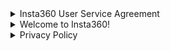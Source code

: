 <details>
<summary> Insta360 User Service Agreement</summary>

</details>

<details>
<summary> Welcome to Insta360!</summary>

To provide better services for you, before you start to use Insta360 mobile applications, software products and related services, please read carefully and fully understand the terms of the Insta360 User Service Agreement (hereinafter referred to as the "Agreement"), especially the terms of exemption or limitation of liability, applicable law, and dispute resolution. Terms of exemption or limitation of liability and other terms involving your vital rights and interests may be in uppercase or underlined to remind you to pay attention. If you have any questions about this Agreement, please contact Insta360 customer service at service@insta360.com

IF YOU ARE UNDER EIGHTEEN YEARS OF AGE, PLEASE READ CAREFULLY AND FULLY UNDERSTAND THIS AGREEMENT ACCOMPANIED BY YOUR LEGAL GUARDIAN, AND USE THE PLATFORM SERVICES AFTER OBTAINING THE CONSENT OF THE LEGAL GUARDIAN. 

PLEASE DO NOT USE THE PLATFORM SERVICES UNLESS YOU HAVE FULLY READ, FULLY UNDERSTOOD AND ACCEPTED ALL OF THE TERMS OF THIS AGREEMENT. BY FILLING IN THE INFORMATION AS PROMPTED ON THE REGISTRATION PAGE, READING AND AGREEING TO THIS AGREEMENT AND COMPLETING THE ENTIRE REGISTRATION PROCESS, YOU HAVE FULLY READ, UNDERSTOOD AND ACCEPTED THESE TERMS AND AGREE TO BE BOUND BY THIS AGREEMENT AND OTHER AGREEMENTS AND RULES RELATED TO THE PLATFORM SERVICES (INCLUDING BUT NOT LIMITED TO THE INSTA360 PRIVACY POLICY) AS A PARTY TO THIS AGREEMENT, BECOMING A USER OF INSTA360.

If you have not applied for the registration process, or have been a registered user of the Platform prior to the effective date of this Agreement, by accessing and/or using our Platform Services, you are deemed to agree to be bound by these terms.

Insta360 reserves the right, at its sole discretion, to arrange or designate its affiliates, controlled companies, successor companies or third-party companies approved by Insta360 to provide the services to you as required by Insta360. You acknowledge and agree that by receiving the services, you accept that the rights and obligations of such parties are also governed by this Agreement.

The headings of each term are intended to assist you in understanding the subject matter of the terms and do not affect or limit the meaning or interpretation of the terms of this Agreement. In order to protect your rights and interests, you are advised to read the specific expressions of each term carefully.

1. DEFINITION
1.1 Platform Operator/We: each legal entity that individually or collectively refers to the operation of the Platform.
1.2 Platform: websites and related clients including https://www.insta360.com, Insta360 APP, Insta360 ONE X APP, Insta360 GO APP, Insta360 Nano APP, Insta360 NanoS APP, Insta360 Air APP, Insta360 ONE APP, PanoClip APP, etc.
1.3 Platform Services: services we provided to you based on the Internet in various forms including the Platform (including new forms of services emerging from future technological development), as detailed in Section 5.
1.4 Platform Rules: all rules, interpretations, announcements, etc. that have been released and subsequently released on all our Platforms, as well as various rules, implementation rules, product descriptions, announcements, etc. issued by the Platform in channels, activity pages, help center, etc.

2. SCOPE OF AGREEMENT
2.1 Contracting parties
This Agreement shall be legally binding on both you and our Platform Operator. Under this Agreement, our Platform Operator may be changed according to the business adjustment of the Platform, and the changed Platform Operator will comply with this Agreement and provide services to you, and your rights and interests under this Agreement shall be guaranteed. New Platform Operator may be added for the provision of new services on the Platform, and if you use the new services on the Platform, you shall be deemed to agree that the new Platform Operator shall jointly perform this Agreement with you. In case of dispute, you may determine the subject of performance and the other party of dispute according to the specific service you use and the specific behavior object that affects your rights and interests.
2.2 Supplementary Agreement
Due to the rapid development of the Internet industry, the terms and conditions set forth in this Agreement concluded by you and us cannot fully enumerate and cover all rights and obligations of you and us, and the existing agreements cannot guarantee full compliance with the needs of future development. Therefore, the relevant statements, policies, rules and agreements released on the Platform are all supplementary to this Agreement, which are inseparable from this Agreement and have the same legal effect. If you use our Platform Services, you are deemed to agree to the aforesaid supplementary agreements.
The Platform system may be upgraded occasionally and various new features may be added, including but not limited to the user registration feature and the associated video and picture storage features under the registration account, etc. Your continued use of our Platform Services is deemed to be your knowledge of our Platform system upgrades and changes and your agreement to abide by the latest rules of our Platform.

3. ACCOUNT REGISTRATION AND USE
3.1 User Qualifications
YOU ACKNOWLEDGE THAT YOU SHALL BE A NATURAL PERSON, LEGAL PERSON OR OTHER ORGANIZATION WITH FULL CAPACITY FOR CIVIL CONDUCT WHEN YOU START TO REGISTER, LOGIN AND ACTUALLY USE OUR PLATFORM SERVICES. IF YOU DO NOT HAVE THE AFOREMENTIONED QUALIFICATIONS, YOU AND YOUR GUARDIAN SHALL BEAR ALL THE CONSEQUENCES CAUSED BY THIS IN ACCORDANCE WITH THE LAWS AND REGULATIONS. IN PARTICULAR, IF YOU ARE A MINOR, PLEASE ACCESS AND/OR USE OUR PLATFORM SERVICES WITH THE CONSENT AND GUIDANCE OF YOUR GUARDIAN.
3.2 Account description
After you fill in the information as prompted on the registration page, read and agree to this Agreement and complete the entire registration process, you may obtain an account on our Platform and become a user of our Platform.
You have the right to log in to our Platform using the user name, email address or cell phone number (user name, email address and cell phone number are collectively referred to as "User Name") you set or confirm for our Platform and the password you set (User Name and Password are collectively referred to as "Account").
Owing to the association between the user’s account and user’s information, you may transfer your account only if expressly provided by law or regulation, judicial decision or with our consent and in accordance with the Account transfer process set forth in the Platform Rules. Once your Account is transferred, the rights and obligations under the Account will be transferred as well. In addition, your Account may not be transferred in any manner whatsoever, otherwise, all liability arising therefrom shall be borne by you.
In order to enable you to better use the Platform Services, we recommend that you complete your real name verification in accordance with our Platform requirements and relevant laws and regulations. If your Account has not been logged in for a long period of time, we have the right to cancel it and other liquidation, and your Account will no longer be able to log in to any of our Platform and the corresponding services will be terminated. We will notify you by means including but not limited to website announcement, in-site message, push notification, etc. before liquidating such accounts.

4. REGISTRATION INFORMATION MANAGEMENT
4.1 Truthfulness and legality
BY USING OUR PLATFORM SERVICES, YOU CONFIRM THAT THE REGISTRATION INFORMATION YOU PROVIDE ON OUR PLATFORM IS TRUE, ACCURATE, COMPLETE, LEGAL AND VALID, AND THAT ANY CHANGES TO YOUR REGISTRATION INFORMATION SHOULD BE UPDATED IN A TIMELY MANNER SO THAT WE CAN CONTACT YOU IF NECESSARY.
You understand and agree that if the registration information provided by you is not legal, true, accurate or detailed, you shall bear the corresponding responsibilities and consequences arising therefrom and we reserve the right to terminate your use of our Platform Services.
The user name you set up shall not violate the Chinese laws and regulations and the Platform Rules on user name management, otherwise we may suspend the use of your user name or cancel it and report to the relevant competent authorities.
You understand and promise that your user name, avatar and profile and other registration information shall not contain illegal and undesirable information, there shall be no fraudulent use of or associate with institutions or social celebrities. In the process of account registration, you shall comply with the seven bottom lines: abide by laws and regulations, socialist system, national interests, legitimate rights and interests of citizens, public order, social morality and ethics and authenticity of the information.
In order to provide you with better services and ensure the safety of your Account, you agree and authorize us to initiate inquiries on the authenticity of the user's identity, the user's credit record, and the validity status of the user's cell phone number to reliable units such as national citizen identification number inquiry service centers, telecommunication operators, and financial service institutions based on the information you provide such as your cell phone number and ID card number.
4.2 Update Maintenance
You shall update the information you provide in a timely manner, and in the event that the law clearly requires us to verify the information of some users, we will check and verify your information from time to time in accordance with the law, and you shall cooperate in providing the latest, true and complete information. You shall bear all consequences arising from inaccurate and untrue personal information provided by you.
If we are unsuccessful in contacting you according to the last information you provided, or if you fail to provide information in a timely manner as requested by us, or if the information you provide is obviously inaccurate, you will bear all losses and adverse consequences caused to yourself, others and us.
4.3 Account Security Policy
Your Account is set up and maintained by you. You are advised to keep your account and password secure, to avoid using overly simple passwords, and to ensure that you log out at the end of each online session and leave our Platform in the correct manner. We are not responsible for any loss, forgetting or theft of your account or password that is not caused by our Platform. If you find that your personal information has been compromised, please contact us immediately.
Your Account is for your personal use only and may not be lent or shared with others. When your account is used without authorization, you should immediately notify us, otherwise the unauthorized use is considered your own actions, and you will be responsible for all the resulting losses and consequences.

5. OUR PLATFORM SERVICES
Our Platform provides you with services including but not limited to the following:
Connecting to and controlling our camera products, managing camera content (including but not limited to modifying and deleting videos, images and text in the camera, sharing camera content to our servers or other third-party platforms), and other technologies and/or services provided by our Platform (hereinafter the “Other Technologies and Services”). 
Our Platform Services are limited to your use on the Platform, and any service obtained by separating the Platform Services from the Platform by malicious cracking or other illegal means is not part of our Platform Services as agreed in this Agreement. The perpetrator shall be responsible for all legal consequences arising therefrom, and we will pursue the legal responsibility of the perpetrator in accordance with the law.
The only legal way to download, register, log in and use our Platform Services is the way officially announced on our Platform, any other channel, any way you obtain our Platform Services (including and not limited to Account, points, experience value, points goods, exchange goods, gifts, downloads, etc.) is illegal, we do not recognize its validity, and once found, we have the right to immediately delete, cancel, clear, block, etc. Any adverse consequences resulting from this shall be borne by you.
We have the right to announce to you (including but not limited to pop-up pages, website announcements, in-site messages, etc.) about the modification, replacement and upgrade of any software and firmware related to our Platform Services. If you do not agree with or accept the modification, replacement or upgrade of the software and firmware related to our Platform Services, please directly refuse to upgrade the relevant upgrade services and stop using our Platform Services, otherwise you are deemed to agree and accept the modification, replacement or upgrade of the software and firmware related to our Platform, and such agreement and acceptance are still subject to this Agreement.
You understand and acknowledge that you have no ownership rights to the derivatives such as usage records, subscriptions, favorites, points, experience value, growth value, rank, identification, coupons, virtual point products, virtual exchange products, virtual gifts, downloads, etc. that you obtain by using our Platform website or our Platform account (unless otherwise announced on our Platform), and we permit you to use them in accordance with our Platform Rules. We will not be liable for any such derivatives.
You agree and warrant that you will not use our Platform Services or its derivatives (including, but not limited to, accounts, points, rank, point products, event giveaways, downloads, and other services) for the purpose of reselling, exchanging, pledging, or otherwise illegally trading them for value. You will not use our Platform Services or its derivatives to violate the legitimate rights and interests of others, and you are prohibited from stealing or misappropriating other people's accounts, points, point products, etc. through network vulnerabilities, malware or other illegal means.
You understand and acknowledge that if you pay or top up your Account on our Platform through a third party-payment instrument, any business risks that may arise (including but not limited to illegal activities by wrongdoers using your Account or valuable cards such as bank cards), such risks may cause you corresponding economic losses, and we shall not be liable for your aforementioned risks and losses, provided that we fully perform our obligations under this Agreement and comply with the legal requirements.

6. SERVICE SPECIFICATION AND INTELLECTUAL PROPERTY RIGHTS STATEMENT
6.1 You may upload, post or transmit content, including but not limited to text, software, programs, graphics, images, sounds, music, videos, audio and video, links and other information or other materials (the “Content”) on our Platform through our Platform Services, provided that you assume legal responsibility for such Content.
6.2 YOU MUST ENSURE THAT YOU OWN THE COPYRIGHT OR ARE LEGALLY AUTHORIZED TO USE THE CONTENT THAT YOU UPLOAD, POST OR TRANSMIT ON OUR PLATFORM. UNLESS PROVEN TO THE CONTRARY, BY UPLOADING, POSTING OR TRANSMITTING CONTENT USING OUR PLATFORM SERVICES, YOU HAVE THE RIGHT AND AGREE TO GRANT US, WORLDWIDE, PERPETUAL, IRREVOCABLE, FREE OF CHARGE, THE RIGHT TO:
(1) store, use, post, reproduce, modify, adapt, publish, translate, create derivative works based on, transmit, perform and display the Content.
(2) incorporate the Content, in whole or in part, into any other work, media, or technology of any kind.
(3) commercially exploit your uploaded, posted content.
(4) to provide your computer terminal, mobile communication terminal (including but not limited to portable communication devices such as cell phones and smart tablets, etc.), handheld digital audio and video playback devices, television receiving devices (analog signal receiving devices, digital signal receiving devices, digital TV, IPTV, playback devices with Internet access, etc.), etc. through wired or wireless networks for the downloading of information, on-demand data transmission, mobile video services (including but not limited to SMS, MMS, WAP, IVR, Streaming, 5G, mobile video and other wireless services), and its related publicity and promotion and other services.
(5) sub-license to other third parties for use in the manner described above.
6.3 The intellectual property rights of the content (including but not limited to software, technology, programs, web pages, text, pictures, images, audio, video, graphics, layout, electronic documents, etc.) provided by us in our Platform Services belong to us. The copyrights, patents and other intellectual property rights of the software on which we provide our Platform Services are owned by us. No one may use (including but not limited to monitoring, copying, transmitting, displaying, mirroring, uploading, downloading) the content of our Platform Services without our permission, through any robot, "spider" or other program or device.
6.4 We provide technical support for the development and operation of our Platform Services and have all rights to all data and information generated in the course of the development and operation of our Platform Services to the extent permitted by laws and regulations.
6.5 Please do not use any of our trademarks, service marks, trade names, domain names, website names or other distinctive brand features, including but not limited to "Insta360" (hereinafter collectively referred to as "Marks"), under any circumstances). You may not display, use, or apply for registration of a trademark, domain name, etc., in any manner, either alone or in combination with the Marks described herein, nor may you do anything that expressly or impliedly entitles you to display, use, or otherwise deal with such Marks without our prior written consent. If you use our trademarks or logos in violation of this Agreement in a manner that causes damage to us or others, you shall bear full legal responsibility.
6.6 You understand and acknowledge that when using our Platform Services, you are exposed to content and information from a wide variety of sources and that we cannot be responsible for the accuracy, authenticity, availability, security, completeness and appropriateness of such content and information. You understand and acknowledge that you may be exposed to content and information that is inaccurate, offensive, inappropriate or objectionable and that you will not hold us liable for such content and information. We do not endorse, recommend or express an opinion on any content and information uploaded, posted or transmitted by users on our Platform, nor do we accept any liability for errors, defects and loss or damage arising from any content and information, and any use of the content and information by you is at your own risk.
6.7 You agree that we may place commercial advertisements or any other type of commercial information in the course of providing the Services on our Platform in various ways (including, but not limited to, placing advertisements in any location on our Platform and placing advertisements in the content you upload or transmit), and you agree to accept that we may send you promotional or other relevant commercial information.
6.8 You agree to comply with the following laws and regulations in the course of using our Platform Services: the Law of the People's Republic of China on Keeping Confidentiality of State Secrets, Copyright Law of the People's Republic of China, Regulations of the People's Republic of China for Safety Protection of Computer Information Systems, Regulations for the Protection of Computer Software, Regulations on the Protection of the Right to Network Dissemination of Information and other laws and regulations relating to computer and Internet regulations. In any case, once we reasonably believe that your behavior may violate the above-mentioned laws and regulations, we may take the relevant default handling measures in section 11 at any time and without prior notice.

7. PROHIBITED CONTENT
You understand and warrant that the content you upload, post or transmit on our Platform (including information such as your user name) does not contain content that:
(1) opposes the fundamental principles established by the Constitution
(2) endangers national unity, sovereignty and territorial integrity
(3) leaks state secrets, endangers national security or damages national honor and interests
(4) incites ethnic hatred, ethnic discrimination, undermining national unity, or infringing on ethnic customs or habits
(5) undermines national religious policies, promoting cults and superstition
(6) disturbs social order and destabilizing society
(7) induces minors to commit crimes and exaggerating violence, obscenity, pornography, gambling, murder, and terrorist activities
(8) insults or slandering others, infringing on the privacy of citizens and other legitimate rights and interests of others
(9) endangers social morality and undermining the excellent cultural traditions of the nation
(10) Other contents prohibited by relevant laws, administrative regulations and state regulations.
If the content you upload, post or transmit contains information or content that violates the above laws and regulations, or violates the legitimate rights and interests of any third party, we have the right to suspend or terminate the provision of our Platform Services in accordance with the relevant provisions, save the relevant records and report to the competent government departments, and you will directly bear all the adverse consequences and responsibilities caused by this. At the same time, we have the right to terminate this Agreement and will not assume any responsibility. If this causes adverse consequences to us, you shall be responsible for eliminating the impact and compensating us for all losses caused by this, including and not limited to property damages, reputation damages, attorney's fees, transportation costs and other reasonable expenses incurred for the defense of rights.

8. PROHIBITED ACTIONS
(1) Impersonating another person, or you falsely claiming to be affiliated with any person or entity (including setting a false account name or accessing another user's account) when registering for an account or using our Platform Services.
(2) Falsifying headers or otherwise manipulating content in a way that causes others to believe that the content is transmitted by us.
(3) Uploading, posting, emailing or otherwise transmitting content that we are not authorized to transmit (e.g., internal information, confidential information).
(4) Sending any unsolicited or unauthorized spam, advertising or promotional material, or any other commercial communication.
(5) Using our Platform Services for any commercial purpose or for the benefit of any third party without our express permission.
(6) Stalking or otherwise harassing others.
(7) Engaging in any activity or transaction that is illegal or potentially illegal (as determined by us), including teaching criminal methods, selling any illegal drugs, money laundering activities, scams, etc.
(8) Gambling, providing gambling data or inducing others to participate in gambling activities through any means.
(9) Using or exploiting our intellectual property (including our trademarks, brands, logos, any other proprietary data or the layout or design of any web page) or otherwise infringe any of our intellectual property (including attempting to reverse engineer our Platform client or the software used).
(10) Accessing our Platform Services, collecting or processing content available through our Platform Services through the use of any automated programs, software, engines, web crawlers, web analytics tools, data mining tools or similar tools.
(11) Engaging in any "framing", "mirroring" or other techniques designed to mimic the appearance and features of our Platform Services.
(12) Interfering or attempting to interfere with any user's or any other party's access to our Platform Services.
(13) Intentionally distributing viruses, network worms, Trojan horses, corrupted files or other malicious code or items.
(14) Sharing or posting personally identifiable information about such persons without the express consent of such persons.
(15) Probing or testing our Platform Services, systems or other users' systems for vulnerability to intrusion attacks or otherwise circumvent (or attempt to circumvent) any security features of our Platform Services, systems or other users' systems.
(16) To decompile or reverse engineer software used by our Platform Services, or attempt to do any of the foregoing.
(17) Opening multiple accounts for the purpose of sabotage or abuse, or maliciously upload duplicate, invalid bulk data and information.
(18) Intentionally or unintentionally violating any relevant Chinese or local laws, rules, regulations, ordinances and other norms with legal effect.

9. INTERRUPTION OR TERMINATION OF SERVICE
You shall consciously comply with the above provisions, and we have no obligation to review and monitor your compliance with the above provisions; however, we or our authorized persons have the right to require you to correct or directly take all necessary measures (including but not limited to changing or deleting your uploaded or published content, etc., suspending or terminating your right to use the Service) at any time if the personal information you provide is untrue or if you violate any of the above provisions in using the Platform Service to mitigate the effects of your misconduct.
You understand and agree that the Platform Services provided by us on our Platform are provided in accordance with the current state of technology and conditions. We will do our best to provide the Platform Services to you and to ensure the continuity and security of our Platform Services. You understand that we cannot at any time or at all times anticipate and protect against legal, technical and other risks, including but not limited to force majeure, network causes, defects in third-party services, third-party websites, etc., that may result in interruption of service, failure to use our Platform Services properly and other losses and risks.
You understand that we need to periodically or irregularly overhaul or maintain our Platform (e.g., internet site, mobile network, etc.) or related equipment on which the Platform Services are provided, and that we shall not be liable for any interruption of our Platform Services for a reasonable period due to such circumstances, but we shall give prior notice whenever possible.
You are advised to notify us immediately of any unauthorized use of your Account to access our Platform or other circumstances that may result in the theft or loss of your Account. You understand that it will take a reasonable amount of time for us to act on any request from you. Except for our fault, we will not be liable for any consequences that arise before we take action.
Except for our fault, you are responsible for the results of all actions taken under your Account (including, but not limited to, signing agreements, posting information, purchasing goods and services, and disclosing information online).

10. PROTECTION OF USERS' PERSONAL INFORMATION
WE ATTACH GREAT IMPORTANCE TO THE PROTECTION OF USERS' PERSONAL INFORMATION. WHEN WE PROVIDE SERVICES TO USERS THROUGH OUR PLATFORM, WE WILL COLLECT, STORE, USE, SHARE, TRANSFER, PUBLICLY DISCLOSE, PROTECT AND MANAGE USERS' INFORMATION AND PRIVACY IN ACCORDANCE WITH THE RELEVANT LAWS AND REGULATIONS. OUR PRIVACY POLICY IS SPECIFIED IN THE INSTA360 PRIVACY POLICY. USERS AGREE TO CAREFULLY READ AND FULLY UNDERSTAND AND ACCEPT THE PRIVACY POLICY AND AGREE THAT THE PRIVACY POLICY IS AN IMPORTANT PART OF THIS AGREEMENT. WE WILL CEASE TO CONTINUE COLLECTING PERSONAL INFORMATION ACTIVITIES WHEN WE CEASE TO OPERATE THE SITE.

11. LIABILITY FOR BREACH OF CONTRACT
11.1 Both parties shall jointly comply with this Agreement, and if one party breaches the Agreement and causes damage to the other party, the breaching party shall compensate the defending party for the damage.
11.2 Unless otherwise agreed by both parties, if the User breaches any of the obligations, promises, guarantees, etc. in this Agreement, we shall have the right to take one or more of the following measures to deal with the breach at any time concerning the circumstances of the breach, in particular the damage caused to us or the relevant third party.
(1) In case you violate this Agreement or other terms of service, we have the right to take measures such as advanced warning, refusal to post, immediate suspension of transmission of information, deletion of content or comments, short-term prohibition of posting content or comments, restriction of part or all of the account features until termination of the provision of services, permanent closure of an account, etc., at our independent judgment and as appropriate, for which you are unable to use your Account and related services normally and We shall not be responsible for any consequences such as not being able to access the relevant rights and interests in your account normally. We have the right to announce the results of the processing and decide whether to restore the use of the relevant account according to the actual situation. We will keep records of suspected violations of laws and regulations and suspected illegal and criminal acts, and have the right to report to relevant authorities, cooperate with relevant authorities in investigations, and report to public security authorities, etc. We have the right not to restore the deleted content.
(2) If you violate the provisions of this Agreement or other terms of service, resulting in complaints or litigation claims from third parties, you shall deal with them yourself and bear all legal responsibilities that may arise from them. If we, our affiliates, control companies or successor companies pay compensation to any third party or suffer punishment from state authorities as a result of your illegal or breach of contract, etc., you shall also fully compensate us, our affiliates, control companies or successor companies for all the losses suffered as a result.
(3) We respect and protect your and others' legal rights and interests such as intellectual property rights, reputation, name rights and privacy. You guarantee that the text, pictures, videos, audio, links, etc. uploaded while using our platform services do not infringe on the intellectual property rights, reputation, name rights, privacy and other legal rights and interests of any third party. Otherwise, we have the right to remove the allegedly infringing content if we are notified by the proprietor or the relevant party. If we, our affiliates, controlled companies or successor companies suffer losses (including but not limited to economic and goodwill losses) as a result of your infringement, you shall also fully compensate us, our affiliates, control companies or successor companies for all losses suffered.

12. SPECIAL AGREEMENT
We provide the services of our Platform as far as the available technology and conditions allow. We are obligated by law, but cannot be held liable for the results of damage caused to you by the maintenance of information network equipment, connection failures, computer, communication or other system failures, hacking activities, computer viruses, power failures, strikes, riots, fires, floods, storms, explosions, war, governmental acts, orders of judicial and administrative authorities or by third parties. We control and provide our Platform Services through facilities in the People's Republic of China, and we do not guarantee that the services controlled or provided are appropriate or available in other countries or regions, and any user using our Platform Services in other jurisdictions should ensure their compliance with local laws and regulations, for which we shall not be liable.

13. DISCLAIMER
To the extent permitted by applicable law, our Platform disclaims all warranties of any kind, express or implied, including warranties of title, implied warranties of merchantability and warranties of fitness for a particular purpose.
To the maximum extent permitted by applicable law, you expressly acknowledge and agree that your use of our Platform is at your sole risk and responsibility. In no event and for no reason, including negligence, shall we be liable for damages, compensation or resulting losses (including direct, compensatory, incidental, indirect, special, material or punitive damages) arising out of or in connection with our Platform or the terms of our Platform Rules, even if we have been advised of the possibility of such damages, compensation or losses. without prejudice to the generality of the foregoing, we shall not be liable to you or any third party for: (i) your use of, or inability to use, our platform for any reason; (ii) any content provided by or in connection with our Platform; (iii) inaccuracies, incompleteness or errors in the information provided on our Platform; (iv) unauthorized access to, or collection, storage or transmission through our Platform; (v) errors, system failures, network or system outages, file corruption or interruptions in service; or (vi) any other use of our Platform by you. In addition, we shall not be liable if our Platform (or part thereof) is unable to provide the Platform Services or to perform its obligations under this Agreement as a direct or indirect result of equipment, transmission or delivery problems, or other industrial disputes, war, natural disaster, terrorism, explosion, force majeure or other events beyond our control.
Notwithstanding anything in these terms and conditions, our cumulative liability to you for all actions will at all times be limited to RMB 1 YUAN.
Some jurisdictions do not allow the disclaimer, exclusion or limitation of certain warranties, liabilities and damages, so the above disclaimers, exclusions and limitations may not apply to you. In such jurisdictions, our liability will be limited to the maximum extent permitted by applicable law.

14. CHANGES TO THE AGREEMENT
We may amend this Agreement and the Supplemental Agreement in accordance with changes in national laws and regulations and changes in our Platform Services, and we will notify you of such changes (the "Changes") in the manner set out in Section 15 of this Agreement. You should pay attention to our Platform announcements, alerts and changes to the content of the Agreement from time to time.
You acknowledge and confirm that if you do not agree to the Changes, you shall immediately cease using our Platform Services as of the effective date determined by the Changes; if you continue to use our Platform Services after the Changes become effective, you shall be deemed to know and agree to accept the Changes as they become effective.

15. NOTICE
You agree that we may serve notices of any kind on you in the following reasonable manner.
(1) Publicly announced copy.
(2) Site messages, pop-up messages, and push messages.
(3) Emails, SMS, correspondence, etc., based on the contact information you have reserved on our Platform.

16. TERMINATION OF THE AGREEMENT
16.1 Circumstances of Termination
You have the right to terminate this Agreement in any of the following ways.
(1) If you cancel your account through the website when the liquidation conditions such as account cancellation as published on our Platform Website are met.
(2) If you discontinue use and expressly do not wish to accept the Changes before they become effective.
(3) You expressly do not want to continue to use our Platform services and meet the conditions for termination of our Platform.
16.2 We may terminate this Agreement by giving you notice in the manner set out in clause 15 of this Agreement if:
(1) you breach this Agreement and we terminate this Agreement pursuant to the breach clause.
(2) you transfer your Account, steal another person's account, publish prohibited content and information, cheat others, or use improper means to make profits, and we seize your Account in accordance with our platform rules.
(3) in addition to the above, your Account is blocked by us in accordance with our Platform rules because you have repeatedly violated the relevant provisions of our Platform Rules and the circumstances are serious.
(4) your Account is canceled or liquidated by us in accordance with this Agreement.
(5) you have violated the legitimate rights and interests of others or other serious violations of the law in our Platform.
(6) other cases where we should terminate the Platform Services in accordance with relevant laws and regulations.
16.3 Handling after the termination of the Agreement
Upon termination of this Agreement, we shall not be obliged to disclose any information in your account to you or a third party designated by you, except as expressly provided by law.
Upon termination of this Agreement, we have the following rights.
(1) Cease collecting and using your personal information, but may continue to store other content and information you retain on our Platform for the reasons set forth in the Insta360 Privacy Policy.
(2) We may still hold you liable for past breaches of this Agreement.

17. APPLICABLE OF LAW, JURISDICTION AND OTHER
The laws of the People's Republic of China (for the purpose of this Agreement, excluding Hong Kong, Macau and Taiwan) shall apply to the formation, entry into force, interpretation, amendment, supplementation, termination, enforcement and dispute resolution of this Agreement; if there is no relevant provision in the law, reference shall be made to commercial practices and/or industry practices. Disputes arising out of your use of our Platform Services and related to our Platform Services shall be resolved by negotiation between you and us. If no negotiation is reached, either party shall file a lawsuit with the People's Court in the location of Arashi Vision Inc.
If any provision of this Agreement is deemed to be invalid, void or unenforceable, that provision shall be deemed severable and shall not affect the validity and enforceability of the remaining provisions of this Agreement.
</details>

<details>
<summary> Privacy Policy </summary>
Insta360 Privacy Policy
Introduction
This Privacy Policy applies to all of our products and software, and other platform services (the "Platform Services") provided by the Platform Operator (hereinafter referred to as "Insta360", "We", or "Us"). Please read the Insta360 Privacy Policy (the "Policy") carefully and fully understand how we collect and use your personal information so that you can make choices. This Policy describes:
1. Information we collect and use
2. Cookies we use
3. How we share, transfer and publicly disclose your personal information
4. How we protect and store your personal information
5. How you manage your personal information
6. Protection of children’ information
7. Intellectual property licensing and declaration
8. Notices and amendments
If you do not agree to this Policy, please do not use the Platform Services. By clicking "Agree" and using any of the services provided on the Platform, you agree that we may lawfully use and protect your personal information in accordance with this Policy.
If you do not agree to this Policy, please do not use the Platform Services. By clicking "Agree" and using any of the services provided on the Platform, you agree that we may lawfully use and protect your personal information in accordance with this Policy.
Unless otherwise agreed, terms used in this Policy have the same meanings as those in the Insta360 User Service Agreement. We will comply with the existing laws and regulations and handle your personal information appropriately based on legal and legitimate means and in good faith. If you have any questions about this Policy, you can contact us through the contact information posted on our Platform.

1.	Information we collect and use
Personal information is all kinds of information related to an identified or identifiable natural person, recorded electronically or by other means. In order to provide you with better, more optimal and personalized services, Insta360 will only process your personal information for the purposes, collection methods and scope of use set out in this Policy, in accordance with the principles of legality, legitimacy and necessity.
Your personal information may contain sensitive personal information such as your racial or ethnic origin, political views, religious/philosophical beliefs, trade union membership, information relating to health/sex life/sexual orientation, genetic information, biometric information processed to identify a specific individual, etc. You may upload or post such sensitive information in public channels when you use our services. Please handle such sensitive personal information carefully.

1.1	Information we collect
Depending on the type and content of the services you choose, Insta360 may collect, store and use the personal information listed below under different circumstances.
(i)The information you fill in when you register as an Insta360 user, such as your account and password, user name, avatar, registered e-mail address.
(ii)The information you fill in when you make purchases at the Insta360 official store, such as your cell phone number, delivery address, bank card number, and email address.
(iii)The information you submit when you use Insta360 series products and clients, such as your WI-FI connection status, serial number of your hardware, granting Insta360 to access your cell phone videos and photos.
(iv)The information you fill in when you receive our customer service or participate in our events, such as your name, cell phone number, email address, home address, questionnaire.
(v)Information you upload and publicly post through the Insta360 Platforms, such as your username, nickname, avatar, and the text, images, and video you post, including the model of the device you used to take the images or video, the time you took them, and geographic location information.
(vi)Text, images and video content that you upload through the Insta360 Platforms but do not publicly post, as well as information related to it such as the model of the device used to take the picture or video, the time and date of when it was taken, and geographic location information.
(vii)Information related to your communications via email or our websites, such as records of communications between you and us.
(viii)Information related to your device that we may read when you access our web pages through your computer or access our mobile web pages through your mobile phone, download or use our or our affiliates' software to use our services, such as media access control (MAC) address, browser name and version, language, geolocation information, device manufacturer and model, device identification number, operating system, resolution, telecom operators, etc.
(ix)To improve the security of your use of our services and to more accurately prevent phishing site scams and Trojan horses, we may determine the risk of your account by knowing some of your Internet usage habits, information about the software you commonly use, and may record URLs that we consider risky.
(x) Other personal information that you provide to us.
(xi)In order to provide and optimize our services, when you use the services, we will collect information about: 
(a) When you download or use our software, or use our Platform Services by accessing mobile web pages, we may read the information of your device, such as device model, device identifier, operating system, screen resolution, telecom operators, etc.
(b) When you use our Platform services or visit our Platform web pages, we automatically receive and record information of your browser and computer, such as your medium access control (MAC) address, GPS address, screen resolution, operating system and its version, device manufacturer and its model, language, Internet browser and its version and the name of the software you are using and its version and the time of when the pictures and/or videos were taken.
(c) Information contained in the content you upload through our Platform, such as the date, time and location of the shared photos or videos taken or uploaded.

1.2 How we use the information we collect
Insta360 strictly abides by the provisions of laws and regulations and the agreements with users under this Policy to use the information collected for the following purposes. If we intend to use your information for purposes beyond those listed below, we will explain this to you and obtain your consent in advance.
(i) Review and approve the user's account registration application.
(ii) To provide users with the basic service features of the services and software and hardware of our platform used.
(iii) Passing your application and responding to your queries.
(iv) To send you relevant information, such as changes to our policy terms, conditions and policies regarding the services.
(v) Completing surveys about our products or related services, or promotions and campaigns that you have chosen to participate in.
(vi) Facilitating social sharing features.
(vii) To provide you with personalized service.
(viii) To provide you with relevant information about our products and services or the products or services of our affiliates or other third parties, and to push seminars or interest groups related to products and services to you.
(ix) To prevent, detect, and investigate fraud, security hazards, illegal or violations of agreements, policies or rules with us or our affiliates in order to protect the legal rights of you, our other users, or us or our affiliates.
(x) We may use, share or disclose information from one service in combination with information from other services for the purpose of providing you with a more personalized use of the service, such as the need to give you a broader social circle.
(xi) For auditing, developing new products, analyzing usage trends, improving operational efficiency and promoting promotional purposes.
(xii) Other uses for which we have your consent.
We may use the foregoing information to push you ads that may be of interest to you, such as pushing you information about our products and services. If you do not wish to receive such information, you may unsubscribe by replying to the email or by setting your cell phone to unsubscribe from receiving the push.

1.3	Exceptions to the collection and use of personal information
You understand and agree that we have the right to collect and use your personal information without your consent in the following circumstances.
(i) Circumstances involving national security, national defense security.
(ii) Situations involving public safety, public health, and significant public interest.
(iii) Cases involving crime investigation, prosecution, trial and execution of judgments.
(iv) For the purpose of safeguarding the life, property and other significant legitimate rights and interests of the subject of personal information or other individuals but where it is difficult to obtain the consent of the individual.
(v) Circumstances where it is necessary for us to perform our statutory duties or legal obligations.
(vi) The handling of personal information within a reasonable range for the implementation of news reporting, public opinion monitoring and other acts in the public interest.
(vii) Where the personal information involved is disclosed to the public by the subject of the personal information or the guardian himself/herself.
(viii) Personal information collected from legitimate public disclosures, such as legitimate news reports, government information disclosure and other channels.
(ix) Necessary to enter into and perform a contract at your request.
(x) Necessary for maintaining the safe and stable operation of our Platform Services, such as the detection and disposal of product or service failures.
(xi) Necessary for academic research institutions to conduct statistical or academic research in the public interest and to de-identify the personal information contained in the results when providing the results of academic research or descriptions to the public.
(xii) For other circumstances specified by laws and administrative regulations.

1.4 Rules for the use of the information we collect
1.4.1 We will use the personal information collected for the purposes set out in this Policy and for the purpose of carrying out the features of our services.
1.4.2 After collecting your personal information, we will de-identify the information through technical means, and the de-identified information will not identify the subject. Please understand and agree that information obtained through the foregoing activities will be treated by us as non-personal information, unless otherwise required by applicable laws and regulations. We may provide our partners with aggregate information obtained on the basis of de-identified information about how users use and viewpoints provided through the Software so that our partners have an understanding of the frequency, volume and activities of users using the Software. For the avoidance of doubt, under this section, we will only use the information for lawful purposes and the aggregate information provided to our partners will not indicate any specific user. We may also use or share with third parties for lawful purposes any information that we have collected in the aggregate or that is not identifiable.
1.4.3 Please understand and agree that for all personal information you provide while using our products and/or services, unless you delete or reject our collection through system settings, you will be deemed to have continuously authorized consent to our use for the duration of your use of our products and/or services. When you cancel your account, we will stop using and delete your personal information.
1.4.4 We will seek your prior express consent when we want to use your personal information for purposes other than those stated in this Policy, or when personal information collected for a specific purpose is used for other purposes. Please understand that the products and/or platform services we provide to you are subject to change from time to time. If you choose to use other products and/or services not listed in this Policy, we will provide you with a detailed explanation of the purpose, manner and scope of collection and seek your consent through agreements, page prompts and other means before collecting your personal information. If you do not agree to provide the aforementioned information, you may not be able to use the product and/or service, but it will not affect your use of existing products and/or services.

2. Cookies and similar technologies we use
2.1 How we use cookies
To make your visit easier, Insta360 may identify you through small data files when you visit our Platform Sites or use our Platform Services in order to eliminate the need for you to repeatedly enter registration information or to help estimate the security of your account. These data files may be cookies, Flash cookies, or other local storage provided by your browser or associated applications (collectively, "Cookies"). The cookies technology used by Insta360 does not capture personal email addresses or any personal information.
Cookies are used primarily to enhance your experience when visiting our Platform websites or using our Platform Services, to provide you with customized display options, to provide statistical reports on web activity, or to secure software and website security requirements. We also use cookies to preload relevant content.
When you first visit our Platform website or use our Platform services, if you agree to our use of Cookies in accordance with the terms of this Policy, you are allowing us to use Cookies each time you visit or use thereafter. you can disable Cookies by configuring your browser, or by alerting you when a website uses Cookies. However, if you disable Cookies, you may not be able to use the features or services of our Platform or website properly.

2.2 Third-party SDKs
Third-party SDKs are embedded in our mobile applications. These third-party SDKs can cooperate with us to provide you with more comprehensive services, and may collect your personal information at the same time. We will take necessary measures to control the collection and use of these third-party SDKs to ensure that your personal information is effectively protected. Regarding the identity of the third party, the purpose of collecting personal information and the link to its privacy policy, please refer to Appendix A "Instructions for Third Party SDKs".

2.3 Third-party products and services
Our Platform services may include products or services provided by third parties, and we have no right to control, review or modify the content, privacy policy and activities of the products or services of third parties, and therefore do not assume any responsibility. When you use the products or services provided by third parties in our Platform, you should comply with the third party's user agreement and understand the relevant privacy policy in addition to this agreement. We recommend that you read their terms of service and privacy policies carefully before leaving our Platform and accessing other websites or resources.
We hired Forter, a trusted third-party service provider, to help prevent online frauds. When you visit our official store (https://store.insta360.com/), Forter will use and process your personal information in accordance with applicable privacy and data protection laws, such as information related to your order, online behavior information during your interaction with us, which will be submitted for real-time and automatic fraud assessment. To achieve the aforementioned purposes, your personal information may be transferred or stored in countries/regions that may be located outside the European Union, outside our jurisdiction, and outside your jurisdiction. You can read Forter's privacy policy (https://www.forter.com/services-privacy-policy/) to understand how it may use and process your personal information.
This Privacy Policy does not address, and we are not responsible for, the privacy, information, and other operations of any third party, including any third-party operated websites or services to which the software links. The content to which the software provides links does not constitute an endorsement by Insta360 of its website or services. Please note that we are not responsible for the collection, use and disclosure policies and practices (including data security practices) of other organizations, including personal information that you disclose to other organizations through the Software.

3. How we share, transfer, and publicly disclose your personal information
3.1	Sharing of personal information
In order to provide you with better, more optimal, more personalized services, or to jointly provide services to you, or for the purpose of preventing Internet fraud, Insta360' affiliates, partners or other third parties may share your personal information with us as required by law or as agreed with you or with your consent.
3.1.1 We may share your personal information with a partner after obtaining your explicit consent, provided that the partner agrees to assume the same level of responsibility for protecting user privacy as Insta360.
3.1.2 We may share your personal information with the public in order to comply with applicable laws and regulations or other legal obligations, or in accordance with the requirements of public prosecution and law enforcement agencies.
3.1.3 We may share your personal information externally in order to protect the public interest or at the request of government authorities.
3.1.4 If you are an eligible IPR complainant and have filed a complaint, to disclose necessary information to the respondent at the respondent's request in order for the parties to deal with possible disputes over rights.
3.1.5 To deal with disputes or controversies between you and others in order to protect the rights of you, our employees, and other users or individuals.
3.1.6 To investigate, prevent or deal with related potential or suspected illegal activities, fraudulent and threatening acts to personal security, or violations of the provisions of the software terms and conditions.
3.1.7 To guarantee the performance of the User Service Agreement, and other agreements to which Insta360 or the User is a party.
3.1.8 To share necessary user personal information with affiliated companies as permitted by law and subject to this Policy.
3.1.9 In the event of a merger or acquisition of us, we may share your personal information with buyers (or potential buyers) or third parties in connection with due diligence related to that transaction.
3.1.10 Other situations in which we obtain your express consent.
Please note that any information (including personal information) you upload to the public areas of our Service Platform may be seen, collected and used by other visitors. You are solely responsible for any personal information you choose to upload to the public areas of the software.
We provide you with relevant links for you to share the content to Facebook, YouTube and other social platforms, you should comply with the relevant rules of Facebook, YouTube and other platforms when sharing the content, and your aforementioned sharing behavior is your own responsibility. Our servers do not store the content you share to other platforms, but we have the right to use such shared content, including but not limited to sharing and using it for secondary interpretation and other commercial purposes.

3.2 Transfer of personal information
We will not transfer your personal information to any company, organization or individual, except for the following circumstances:
(i) with your prior express consent or authorization.
(ii) provided in accordance with the relevant agreements or other legal documents signed with you.
(iii) in the event of a merger, acquisition, transfer of assets, bankruptcy and liquidation or similar circumstances involving the transfer of personal information, you understand and agree that your personal information will be transferred to the relevant third party company or organization. Insta360 may require the new company or organization holding your personal information to continue to be bound by this Policy, or we may require that the company or organization to seek your authorized consent again.

3.3Disclosure of information
We will only publicly disclose your personal information if we take security measures that are consistent with industry standards and if 
(i) Disclosure of your personal information specified by you in accordance with your needs and in the manner of disclosure expressly agreed by you.
(ii) In the event that we are required to provide your personal information by law, regulation, mandatory administrative enforcement or judicial requirements, we may publicly disclose your personal information based on the type of personal information requested and the manner of disclosure. Subject to laws and regulations, when we receive a request for such disclosure, we will require that a legal document, such as a subpoena or letter of inquiry, to be issued. We strongly believe in being as transparent as possible about the information we are asked to provide, to the extent permitted by law. We carefully review all requests to ensure that they have a legal basis and are limited to data that law enforcement has a legal right to obtain for specific investigative purposes.

4. How we protect and store your personal information
4.1 Protection of your personal information
To ensure the security of your personal information, we strive to protect your personal information from disclosure, destruction or loss by implementing a variety of reasonable physical, electronic and managerial security measures, such as SSL, encrypted storage of information, and data center access control.
We also adopt strict management of employees or outsourced personnel who may have access to your information, such as adopting different authority control according to the nature of the position, signing confidentiality agreements with them, monitoring their operation and other measures. We will provide appropriate security measures in accordance with the available technology to protect your information, provide reasonable security guarantees and protect your information from leakage, destruction or loss.
Your account is protected by security features, so please keep your account and password information safe. We will ensure that your account information is not lost, misused or altered by backing up to other servers, encrypting your password, and other security measures. Notwithstanding the foregoing security measures, please understand that there are no "perfect security measures" on the network of information.
When using our Platform Services for online transactions, you will inevitably have to disclose your personal information, such as bank account information, contact information or postal address, to the counterparty or potential counterparty. Please protect your personal information and provide it to others only when necessary. If you find that your personal information has been leaked, especially your account and password, please contact our customer service immediately so that we can take appropriate actions as soon as possible.
As stated above, while Insta360 strives to protect the personal information of all users to ensure that each user's personal information is kept confidential; Insta360 cannot fully guarantee the security of your personal information. If our physical, technical, or administrative protection facilities are damaged, resulting in unauthorized access, public disclosure, tampering, or destruction of information, resulting in damage to your legal rights and interests, we will assume appropriate legal responsibility. After the unfortunate occurrence of a personal information security incident, we will, in accordance with the requirements of laws and regulations, promptly inform you of: the basic situation of the security incident and the possible impact, the disposal measures we have taken or will take, the suggestions you can independently prevent and reduce the risk, and the remedial measures for you. We will promptly inform you of the event-related situation by email, telephone, push notification, etc. When it is difficult to inform the subject of personal information one by one, we will take a reasonable and effective way to issue an announcement. At the same time, we will also take the initiative to report the disposition of personal information security incidents in accordance with the requirements of regulatory authorities. Unauthorized intrusion or use, hardware or software errors, and other factors may threaten the security of user information at any time, and users understand, know and assume this risk.

4.2 Storage of your personal information
Information and materials collected about you by Insta360 will be stored on our and/or our affiliates' servers and may be transferred to, accessed, stored and displayed in your country, region or location where we collect the information and materials.
We will store your personal information collected in the People's Republic of China (hereinafter referred to as "China") in accordance with the laws and regulations.
Since we provided our products or services through resources and servers around the world, this means that your personal information may be transferred to, or accessed from, the jurisdictions outside of the country in which you use the product or service, with your authorized consent.
Such jurisdictions may have different data protection laws, or even no such laws. In such cases, we will ensure that your personal information is adequately protected to the same extent as in the People's Republic of China. For example, we may request your consent for cross-border transfers of personal information or implement security measures such as data de-identification prior to cross-border data transfers.
Insta360 will only store your personal information for the minimum time necessary for the purposes described in this Policy for the entire duration of providing you with services on our Platform, unless otherwise required by law or regulation or unless otherwise agreed to by you. After the aforementioned storage period, we will delete or anonymize your personal information. In addition, we will retain personal information from canceled accounts as required by law or as necessary to resolve disputes, troubleshoot problems, assist in any investigations, or to carry out other actions permitted by the Policy and other agreements and laws.

5. How you manage your personal information
In accordance with the relevant Chinese laws, regulations and standards, as well as the prevailing practices in other countries and regions, we protect your right to exercise the following rights with respect to your personal information.

5.1 Right to Access to personal information
You have the right to access your personal information as provided by laws and regulations. If you wish to access and edit your personal information in your account, you may do so by logging into your account on our website or App and accessing the relevant pages for personal information, changing your password, changing your email address, etc.

5.2 Right to correct your information
If you discover that we have processed your personal information incorrectly, you have the right to request that we make corrections. You may contact us at any time through the contact information provided on the website or in the App, or send email to service@insta360.com. 

5.3 Right to delete personal information
You may make a request to us to delete personal information in the following cases:
(i) our collection and use of personal information is in violation of laws and regulations.
(ii) we have handled personal information in violation of the agreement with you.
(iii) we collect or process your personal information without your consent.
(iv) you no longer use our products or services, or you cancel your account.
(v) we no longer provide products or services to you.

5.4 The right to restrict the handling of personal information
You may limit our processing of your personal information in the following circumstances.
(i) when you question the accuracy of the personal information we have collected about you, or when we are verifying the accuracy of the personal information in question
(ii) when you believe that our processing of your personal information is unlawful.
(iii) when we no longer need your personal information in question for the processing purposes set out in this Policy, but you need that personal information for legal claims.
(iv) when the legal basis for processing your personal information is in the public interest, or in the legitimate interests of us and third parties.

5.5 Right to object to personal information
You have the right to object at any time to our processing of your personal information for direct marketing purposes, as well as the right to object to automated decision-making, including analysis that has legal effect or significant impact on you. You have the right to adjust the scope of the personal information we continue to collect or withdraw your authorization at any time, and when you withdraw such consent or authorization, we will no longer process the corresponding personal information and will not be able to continue to provide you with the services for which you have withdrawn your consent or authorization. Your adjustment of the scope of your authorization will not affect the processing of your personal information by Insta360 based on your consent or authorization prior to the adjustment.

5.6 Right to portability of personal information
You have the right to request to receive your personal information collected by us and the right to send such personal information to other data controllers.

5.7 How you can view or edit your personal information
Our Platform Services support you in viewing and editing the personal information you have entered. In addition, you may contact us at the email address at the bottom of this Policy to make a request or to have us update or correct the personal information collected by the software. Please note that Insta360 may retain and use your personal information for audit purposes to resolve disputes, assist in investigations, guarantee our policies, or comply with legal requirements, in accordance with applicable law.

You may choose not to provide your personal information when using the software. However, if the information request is not optional and you choose not to provide the required personal information, then you may not be able to use certain features of the software.
You may refuse to receive emails from the Software by selecting the unsubscribe link in your email message, but please note that this will prevent you from participating in all activities of the Software.
You can configure your app message push to be off, but you may not receive timely information including but not limited to app updates, official notifications, etc.

5.8 Respond to the above request
If you are unable to access, correct, delete, or view and edit your personal information in the manner described above, or if you believe that Insta360 has violated any laws, administrative regulations, or agreements with you regarding the processing of your personal information, you may contact us through the channels set forth in this Policy. For security purposes, you may be required to provide a written request or otherwise prove your identity. We may first ask you to verify your identity and process your request within 15 business days. In principle, we do not charge any fees for your reasonable requests, but we will charge a cost fee for repeated requests that exceed reasonable limits, as appropriate. We may refuse requests that are unwarrantedly repetitive, require excessive technical means (requiring the development of new systems or fundamental changes to current practices), pose a risk to the legal rights of others, or are impractical (involving backups of information stored on tapes).
In the following cases, according to the laws and regulations, we cannot respond to your request:
(i) directly related to national security or national defense security.
(ii) directly related to public safety, public health, and significant public interests.
(iii) directly related to crime investigation, prosecution, trial and execution of judgments, etc.
(iv) where there is sufficient evidence that you have subjective malice or abuse of rights.
(v) where responding to your request will result in serious damage to the legitimate rights and interests of you or other individuals or organizations.
(vi) where trade secrets are involved.
If we respond to your request for deletion, we will also notify the entities from which we obtained your personal information and request that they delete the corresponding information in a timely manner, unless otherwise provided by law or regulation or unless these entities have your independent authorization.

6. Protection of Children’s information
We do not knowingly collect personal information from children. Children may not register for an account on our Platform or send us personal information such as their names, address, phone numbers, email address, etc., unless permitted by local law and their guardians have given their consent. We will only use or publicly disclose personal information collected from children with the consent of their guardians as permitted by law, with the express consent of the guardian, or as necessary to protect the child.
If we become aware that we have collected personal information from a child without the consent of the child's guardian, we will delete the data as soon as we are aware of it. If you believe that we may improperly hold personal information from or about a child, please contact us.
Although local laws or customs define children differently, we consider anyone under the age of 14 to be a child. If we find ourselves collecting personal information from children without prior verifiable parental consent, we will seek to delete the relevant data as soon as possible.

7. Intellectual Property Rights License and Declaration
You have rights to your personal information in accordance with the law. In order to provide you with the services you use, and to maintain and improve those services and optimize the quality of our services, you agree to grant us a non-exclusive, transferable, sub-licensable, royalty-free, worldwide license to use, reproduce, modify, adapt, publish, translate, distribute, perform and display your submitted data or create derivative works on our Platform, other than personal information. , modify, rewrite, publish, translate, distribute, perform and display the data you submit or create derivative works from it.
Unless otherwise agreed or stated by Insta360, all intellectual property rights (including, but not limited to, copyrights, trademarks, patents, trade secrets, etc.) in all content (other than content copyrighted by users in accordance with law), technology, software, programs, data and other information (including, but not limited to, text, images, pictures, photographs, audio, video, graphics, color, layout, electronic files) on our Platform and related rights, are owned by Insta360 or Insta360's affiliates. No one may use (including but not limited to reproduction, distribution, display, mirroring, uploading, downloading, modifying, renting) without the permission of Insta360.
The Logo, "Insta360", "V Live" and other words, graphics and combinations thereof, as well as other logos, symbols, product and service names of our Platform are trademarks of Insta360 or Insta360's affiliates in China or other countries. You may not display, use or otherwise deal with them in any way, or indicate to others that you have the right to display, use or otherwise deal with them, without written authorization from Insta360.
Insta360 has full intellectual property rights to proprietary content, original content and other exclusive or exclusive content obtained through licensing. Without permission from Insta360, no unit or individual may reproduce, distribute or provide viewing services or otherwise infringe upon Insta360's intellectual property rights, or else they will assume all related legal responsibilities.
If you find any infringement, please contact us immediately, we will deal with it promptly.

8. Notices and Revisions
This Policy may be updated in order to provide you with better service and as Insta360's innovative business grows. However, we will not reduce your rights under this Policy without your express consent. We will post an updated version of the Policy on the Insta360s website and mobile site and will remind you of relevant updates by appropriate means before they become effective, and please also visit our platform to keep up to date with the latest Privacy Policy.

We will also provide more prominent notice of material changes (including, but not limited to, a special notice on the page you visit to explain the specific changes to the Policy).
Material changes within the meaning of this Policy include, but are not limited to:
(i) Significant changes to our service model. Such as the purpose of processing personal information, the type of personal information processed, the way personal information is used, etc.
(ii) Significant changes in our ownership structure, organizational structure, etc. Such as change of ownership caused by business restructuring, bankruptcy and merger, etc.
(iii) Changes in the main recipients of personal information sharing, transfer or public disclosure.
(iv) Significant changes in your rights to participate in the handling of personal information and the manner in which they are exercised.
(v) When there is a change in the department responsible for handling personal information security, our contact method and complaint channel.
(vi) When the personal information security impact assessment report indicates that there is a high risk.
We will also keep an older version of the Policy on file for your review.

9. How to contact us
If you have any questions, comments or complaints about the Policy, or wish to contact us, please contact us as follows: a. For specific questions related to the software or a user's personal account (including access to your own personal information), please send emails to service@insta360.com ; b. For general inquiries or complaints about privacy issues, please send an email to service@insta360.com, or write to us at the following address: 12F, Building T2, Everest Qianhai Financial Center, Nanshan District, Shenzhen, Guangdong Province, China.

If you are not satisfied with our response, especially if our handling of personal information has harmed your legitimate rights and interests, you may also file a complaint or report to the regulatory authorities such as NetInfo, telecommunications, public security and industry and commerce.

Appendix A :Instructions for Third Party SDKs

</details>